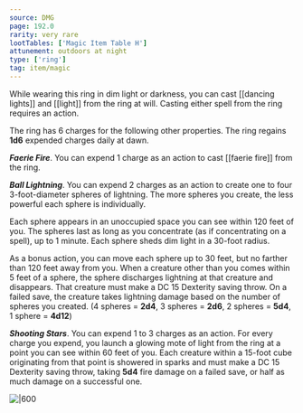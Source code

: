 ```yaml
---
source: DMG
page: 192.0
rarity: very rare
lootTables: ['Magic Item Table H']
attunement: outdoors at night
type: ['ring']
tag: item/magic
---
```


While wearing this ring in dim light or darkness, you can cast [[dancing lights]] and [[light]] from the ring at will. Casting either spell from the ring requires an action.

The ring has 6 charges for the following other properties. The ring regains **1d6** expended charges daily at dawn.

**_Faerie Fire_**. You can expend 1 charge as an action to cast [[faerie fire]] from the ring.

**_Ball Lightning_**. You can expend 2 charges as an action to create one to four 3-foot-diameter spheres of lightning. The more spheres you create, the less powerful each sphere is individually.

Each sphere appears in an unoccupied space you can see within 120 feet of you. The spheres last as long as you concentrate (as if concentrating on a spell), up to 1 minute. Each sphere sheds dim light in a 30-foot radius.

As a bonus action, you can move each sphere up to 30 feet, but no farther than 120 feet away from you. When a creature other than you comes within 5 feet of a sphere, the sphere discharges lightning at that creature and disappears. That creature must make a DC 15 Dexterity saving throw. On a failed save, the creature takes lightning damage based on the number of spheres you created. (4 spheres = **2d4**, 3 spheres = **2d6**, 2 spheres = **5d4**, 1 sphere = **4d12**)

**_Shooting Stars_**. You can expend 1 to 3 charges as an action. For every charge you expend, you launch a glowing mote of light from the ring at a point you can see within 60 feet of you. Each creature within a 15-foot cube originating from that point is showered in sparks and must make a DC 15 Dexterity saving throw, taking **5d4** fire damage on a failed save, or half as much damage on a successful one.


![|600](https://5e.tools/img/items/DMG/Ring%20of%20Shooting%20Stars.jpg)